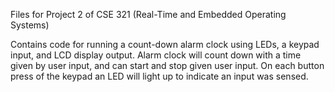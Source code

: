 
Files for Project 2 of CSE 321 (Real-Time and Embedded Operating Systems)

Contains code for running a count-down alarm clock using LEDs, a keypad input, and LCD display output.
Alarm clock will count down with a time given by user input, and can start and stop given user input.
On each button press of the keypad an LED will light up to indicate an input was sensed.

